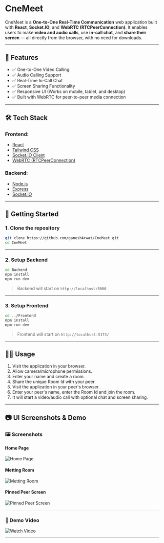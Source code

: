 # CneMeet

CneMeet is a **One-to-One Real-Time Communication** web application built with **React**, **Socket.IO**, and **WebRTC (RTCPeerConnection)**. It enables users to make **video and audio calls**, use **in-call chat**, and **share their screen** — all directly from the browser, with no need for downloads.

---

## 📌 Features

- ✅ One-to-One Video Calling
- ✅ Audio Calling Support
- ✅ Real-Time In-Call Chat
- ✅ Screen Sharing Functionality
- ✅ Responsive UI (Works on mobile, tablet, and desktop)
- ✅ Built with WebRTC for peer-to-peer media connection

---

## 🛠️ Tech Stack

### Frontend:

- [React](https://reactjs.org/)
- [Tailwind CSS](https://tailwindcss.com/)
- [Socket.IO Client](https://socket.io/)
- [WebRTC (RTCPeerConnection)](https://developer.mozilla.org/en-US/docs/Web/API/RTCPeerConnection)

### Backend:

- [Node.js](https://nodejs.org/)
- [Express](https://expressjs.com/)
- [Socket.IO](https://socket.io/)

---

## 🚀 Getting Started

### 1. Clone the repository

```bash
git clone https://github.com/ganeshArwat/CneMeet.git
cd CneMeet
```

---

### 2. Setup Backend

```bash
cd Backend
npm install
npm run dev
```

> Backend will start on `http://localhost:5000`

---

### 3. Setup Frontend

```bash
cd ../Frontend
npm install
npm run dev
```

> Frontend will start on `http://localhost:5173/`

---

## 🧑‍💻 Usage

1. Visit the application in your browser.
2. Allow camera/microphone permissions.
3. Enter your name and create a room.
4. Share the unique Room Id with your peer.
5. Visit the application in your peer's browser.
6. Enter your peer's name, enter the Room Id and join the room.
7. It will start a video/audio call with optional chat and screen sharing.

---

## 📷 UI Screenshots & Demo

### 🖼️ Screenshots

#### Home Page

![Home Page](https://github.com/user-attachments/assets/74b5d9b1-ecf8-49d3-ac77-b171af1310d2)

#### Metting Room

![Metting Room](https://github.com/user-attachments/assets/2cd58b8f-fd16-4ddf-ab21-9bb3c7ca7424)

#### Pinned Peer Screen

![Pinned Peer Screen](https://github.com/user-attachments/assets/2f3fc9eb-86bb-4e9e-a467-cb6f7bfb3266)

---

### 🎥 Demo Video

[![Watch Video](https://github.com/user-attachments/assets/48bb7613-9295-4ef2-95fe-48f9fc26c14d)](https://drive.google.com/file/d/1sFGzivC8afP_dOGmapk4-8iJyrkNlRVJ/view)

---
